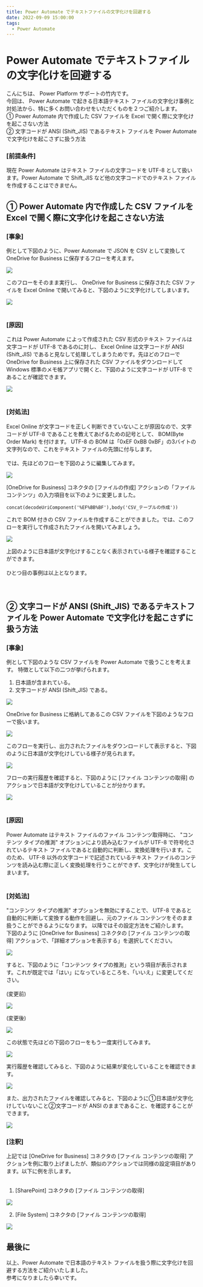 ```yaml
---
title: Power Automate でテキストファイルの文字化けを回避する
date: 2022-09-09 15:00:00
tags:
  - Power Automate
---
```


# Power Automate でテキストファイルの文字化けを回避する

こんにちは、 Power Platform サポートの竹内です。  
今回は、 Power Automate で起きる日本語テキスト ファイルの文字化け事例と対処法から、特に多くお問い合わせをいただくものを２つご紹介します。  
① Power Automate 内で作成した CSV ファイルを Excel で開く際に文字化けを起こさない方法  
② 文字コードが ANSI (Shift_JIS) であるテキスト ファイルを Power Automate で文字化けを起こさずに扱う方法

### [前提条件]

現在 Power Automate はテキスト ファイルの文字コードを UTF-8 として扱います。Power Automate で Shift_JIS  など他の文字コードでのテキスト ファイルを作成することはできません。

<!-- more -->

## ① Power Automate 内で作成した CSV ファイルを Excel で開く際に文字化けを起こさない方法  

### [事象]

例として下図のように、Power Automate で JSON を CSV として変換して OneDrive for Business に保存するフローを考えます。  

![](./Avoid-Character-Corruption-Methods/image001.png)  

このフローをそのまま実行し、 OneDrive for Business に保存された CSV ファイルを Excel Online で開いてみると、下図のように文字化けしてしまいます。  
  
![](./Avoid-Character-Corruption-Methods/image002.png)  
<br />

### [原因]  

これは Power Automate によって作成された CSV 形式のテキスト ファイルは文字コードが UTF-8 であるのに対し、 Excel Online は文字コードが ANSI (Shift_JIS) であると見なして処理してしまうためです。先ほどのフローで OneDrive for Business 上に保存された CSV ファイルをダウンロードして Windows 標準のメモ帳アプリで開くと、下図のように文字コードが UTF-8 であることが確認できます。  

![](./Avoid-Character-Corruption-Methods/image003.png)  
<br />

### [対処法]  

Excel Online が文字コードを正しく判断できていないことが原因なので、文字コードが UTF-8 であることを教えてあげるための記号として、 BOM(Byte Order Mark) を付けます。
UTF-8 の BOM は「0xEF 0xBB 0xBF」の3バイトの文字列なので、これをテキスト ファイルの先頭に付与します。  
<br />
では、先ほどのフローを下図のように編集してみます。  

![](./Avoid-Character-Corruption-Methods/image004.png)

[OneDrive for Business] コネクタの [ファイルの作成] アクションの「ファイル コンテンツ」の入力項目を以下のように変更しました。  

`concat(decodeUriComponent('%EF%BB%BF'),body('CSV_テーブルの作成'))`  

これで BOM 付きの CSV ファイルを作成することができました。では、このフローを実行して作成されたファイルを開いてみましょう。  

![](./Avoid-Character-Corruption-Methods/image005.png)

上図のように日本語が文字化けすることなく表示されている様子を確認することができます。  
<br />
ひとつ目の事例は以上となります。  
<br />
<br />

## ② 文字コードが ANSI (Shift_JIS) であるテキストファイルを Power Automate で文字化けを起こさずに扱う方法  

### [事象]  

例として下図のような CSV ファイルを Power Automate で扱うことを考えます。
特徴として以下の二つが挙げられます。  

1. 日本語が含まれている。  
2. 文字コードが ANSI (Shift_JIS) である。  

![](./Avoid-Character-Corruption-Methods/image006.png)  

OneDrive for Business に格納してあるこの CSV ファイルを下図のようなフローで扱います。  

![](./Avoid-Character-Corruption-Methods/image007.png)  

このフローを実行し、出力されたファイルをダウンロードして表示すると、下図のように日本語が文字化けしている様子が見られます。

![](./Avoid-Character-Corruption-Methods/image008.png)  

フローの実行履歴を確認すると、下図のように [ファイル コンテンツの取得] のアクションで日本語が文字化けしていることが分かります。  

![](./Avoid-Character-Corruption-Methods/image009.png)  
<br />

### [原因]  

Power Automate はテキスト ファイルのファイル コンテンツ取得時に、 "コンテンツ タイプの推測" オプションにより読み込むファイルが UTF-8 で符号化されているテキスト ファイルであると自動的に判断し、変換処理を行います。このため、 UTF-8 以外の文字コードで記述されているテキスト ファイルのコンテンツを読み込む際に正しく変換処理を行うことができず、文字化けが発生してしまいます。  
<br />

### [対処法]  

"コンテンツ タイプの推測" オプションを無効にすることで、 UTF-8 であると自動的に判断して変換する動作を回避し、元のファイル コンテンツをそのまま扱うことができるようになります。
以降ではその設定方法をご紹介します。  
下図のように [OneDrive for Business] コネクタの [ファイル コンテンツの取得] アクションで、「詳細オプションを表示する」を選択してください。

![](./Avoid-Character-Corruption-Methods/image010.png)  

すると、下図のように「コンテンツ タイプの推測」という項目が表示されます。これが既定では「はい」になっているところを、「いいえ」に変更してください。  
<br />
(変更前)

![](./Avoid-Character-Corruption-Methods/image011.png)  

(変更後)

![](./Avoid-Character-Corruption-Methods/image012.png)  

この状態で先ほどの下図のフローをもう一度実行してみます。  

![](./Avoid-Character-Corruption-Methods/image013.png)  

実行履歴を確認してみると、下図のように結果が変化していることを確認できます。  

![](./Avoid-Character-Corruption-Methods/image014.png)  

また、出力されたファイルを確認してみると、下図のように①日本語が文字化けしていないこと②文字コードが ANSI のままであること、を確認することができます。  

![](./Avoid-Character-Corruption-Methods/image015.png)
<br />

### [注釈]  

上記では [OneDrive for Business] コネクタの [ファイル コンテンツの取得] アクションを例に取り上げましたが、類似のアクションでは同様の設定項目があります。以下に例を示します。  
<br />

1. [SharePoint] コネクタの [ファイル コンテンツの取得]

![](./Avoid-Character-Corruption-Methods/image016.png)

2. [File System] コネクタの [ファイル コンテンツの取得]

![](./Avoid-Character-Corruption-Methods/image017.png)

## 最後に

以上、Power Automate で日本語のテキスト ファイルを扱う際に文字化けを回避する方法をご紹介いたしました。  
参考になりましたら幸いです。  
